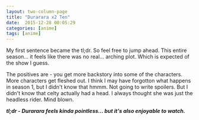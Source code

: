 ```yaml
---
layout: two-column-page 
title: "Durarara x2 Ten"
date:  2015-12-28 00:05:29
categories: [anime]
tags: [anime]
---
```

My first sentence became the tl;dr. So feel free to jump ahead. This entire season... it feels like there was no real... arching plot. Which is expected of the show I guess.

The positives are - you get more backstory into some of the characters. More characters get fleshed out. I think I may have forgotton what happens in season 1, but I didn't know that hmmm. Not going to write spoilers. But I didn't know that celty actually had a head. I always thought she was just the headless rider. Mind blown.

***tl;dr - Durarara feels kinda pointless... but it's also enjoyable to watch.***
